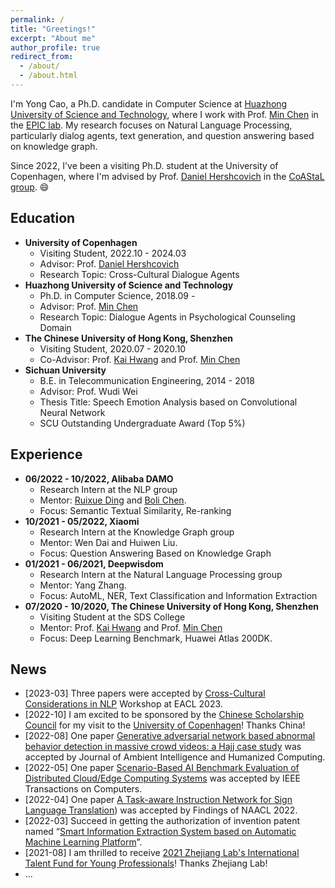```yaml
---
permalink: /
title: "Greetings!"
excerpt: "About me"
author_profile: true
redirect_from: 
  - /about/
  - /about.html
---
```


I'm Yong Cao, a Ph.D. candidate in Computer Science at [Huazhong University of Science and Technology](https://www.hust.edu.cn/), 
where I work with Prof. [Min Chen](https://people.ece.ubc.ca/~minchen/) in the [EPIC lab](http://epic.hust.edu.cn/xsjl/jlfw.htm/). 
My research focuses on Natural Language Processing, particularly dialog agents, text generation, and question answering based on knowledge graph.

Since 2022, I've been a visiting Ph.D. student at the University of Copenhagen, where I'm advised by Prof. [Daniel Hershcovich](https://danielhers.github.io/) in the [CoAStaL group](http://coastalcph.github.io/). 😄


Education
------
<!-- ### Education -->
  * **University of Copenhagen**
    * Visiting Student, 2022.10 - 2024.03
    * Advisor: Prof. [Daniel Hershcovich](https://danielhers.github.io/)
    * Research Topic: Cross-Cultural Dialogue Agents
  * **Huazhong University of Science and Technology**
    * Ph.D. in Computer Science, 2018.09 -
    * Advisor: Prof. [Min Chen](https://people.ece.ubc.ca/~minchen/) 
    * Research Topic: Dialogue Agents in Psychological Counseling Domain
  * **The Chinese University of Hong Kong, Shenzhen**
    * Visiting Student, 2020.07 - 2020.10
    * Co-Advisor: Prof. [Kai Hwang](https://myweb.cuhk.edu.cn/hwangkai) and Prof. [Min Chen](https://people.ece.ubc.ca/~minchen/) 
  * **Sichuan University**
    * B.E. in Telecommunication Engineering, 2014 - 2018
    * Advisor: Prof. Wudi Wei
    * Thesis Title: Speech Emotion Analysis based on Convolutional Neural Network
    * SCU Outstanding Undergraduate Award (Top 5%)
    

<!-- Publications
------ -->


Experience
------
  * **06/2022 - 10/2022, Alibaba DAMO**
    * Research Intern at the NLP group
    * Mentor: [Ruixue Ding](https://scholar.google.com.hk/citations?hl=zh-CN&user=wAktw3cAAAAJ&view_op=list_works&sortby=pubdate) and [Boli Chen](https://scholar.google.com.hk/citations?user=P3IMdZ4AAAAJ&hl=zh-CN&oi=ao).
    * Focus:  Semantic Textual Similarity, Re-ranking
  * **10/2021 - 05/2022, Xiaomi**
    * Research Intern at the Knowledge Graph group
    * Mentor: Wen Dai and Huiwen Liu.
    * Focus: Question Answering Based on Knowledge Graph
  * **01/2021 - 06/2021, Deepwisdom**
    * Research Intern at the Natural Language Processing group
    * Mentor: Yang Zhang.
    * Focus: AutoML, NER, Text Classification and Information Extraction
  * **07/2020 - 10/2020, The Chinese University of Hong Kong, Shenzhen**
    * Visiting Student at the SDS College
    * Mentor: Prof. [Kai Hwang](https://myweb.cuhk.edu.cn/hwangkai) and Prof. [Min Chen](https://people.ece.ubc.ca/~minchen/) 
    * Focus: Deep Learning Benchmark, Huawei Atlas 200DK.
    
    
News
------
* [2023-03] Three papers were accepted by [Cross-Cultural Considerations in NLP](https://sites.google.com/view/c3nlp) Workshop at EACL 2023.
* [2022-10] I am excited to be sponsored by the [Chinese Scholarship Council](https://www.cscse.edu.cn/cscse/zwlx/jxj/index.html) for my visit to the [University of Copenhagen](https://www.ku.dk/english/)! Thanks China!
* [2022-08] One paper [Generative adversarial network based abnormal behavior detection in massive crowd videos: a Hajj case study](https://link.springer.com/article/10.1007/s12652-021-03323-5) was accepted by Journal of Ambient Intelligence and Humanized Computing. 
* [2022-05] One paper [Scenario-Based AI Benchmark Evaluation of Distributed Cloud/Edge Computing Systems](https://ieeexplore.ieee.org/abstract/document/9779956) was accepted by IEEE Transactions on Computers.
* [2022-04] One paper [A Task-aware Instruction Network for Sign Language Translation](https://arxiv.org/abs/2204.05953)) was accepted by Findings of NAACL 2022.
* [2022-03] Succeed in getting the authorization of invention patent named “[Smart Information Extraction System based on Automatic Machine Learning Platform](https://yongcaoplus.github.io/files/2022_patent_deepwisdom.pdf)”.
* [2021-08] I am thrilled to receive [2021 Zhejiang Lab's International Talent Fund for Young Professionals](https://www.zhejianglab.com/)! Thanks Zhejiang Lab! 
* ...
